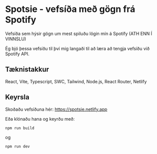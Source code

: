 # Spotsie - vefsíða með gögn frá Spotify

Vefsíða sem hýsir gögn um mest spiluðu lögin mín á Spotify (ATH ENN Í VINNSLU)

Ég bjó þessa vefsíðu til því mig langaði til að læra að tengja vefsíðu við Spotify API.

## Tæknistakkur

React, Vite, Typescript, SWC, Tailwind, Node.js, React Router, Netlify

## Keyrsla

Skoðaðu vefsíðuna hér: https://spotsie.netlify.app

Eða klónaðu hana og keyrðu með:

```npm run build```

og

```npm run dev```